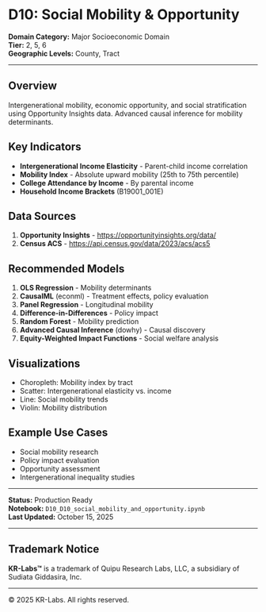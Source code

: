 # D10: Social Mobility & Opportunity

**Domain Category:** Major Socioeconomic Domain  
**Tier:** 2, 5, 6  
**Geographic Levels:** County, Tract

---

## Overview

Intergenerational mobility, economic opportunity, and social stratification using Opportunity Insights data. Advanced causal inference for mobility determinants.

## Key Indicators

- **Intergenerational Income Elasticity** - Parent-child income correlation
- **Mobility Index** - Absolute upward mobility (25th to 75th percentile)
- **College Attendance by Income** - By parental income
- **Household Income Brackets** (B19001_001E)

## Data Sources

1. **Opportunity Insights** - https://opportunityinsights.org/data/
2. **Census ACS** - https://api.census.gov/data/2023/acs/acs5

## Recommended Models

1. **OLS Regression** - Mobility determinants
2. **CausalML** (econml) - Treatment effects, policy evaluation
3. **Panel Regression** - Longitudinal mobility
4. **Difference-in-Differences** - Policy impact
5. **Random Forest** - Mobility prediction
6. **Advanced Causal Inference** (dowhy) - Causal discovery
7. **Equity-Weighted Impact Functions** - Social welfare analysis

## Visualizations

- Choropleth: Mobility index by tract
- Scatter: Intergenerational elasticity vs. income
- Line: Social mobility trends
- Violin: Mobility distribution

## Example Use Cases

- Social mobility research
- Policy impact evaluation
- Opportunity assessment
- Intergenerational inequality studies

---

**Status:** Production Ready  
**Notebook:** `D10_D10_social_mobility_and_opportunity.ipynb`  
**Last Updated:** October 15, 2025

---

## Trademark Notice

**KR-Labs™** is a trademark of Quipu Research Labs, LLC, a subsidiary of Sudiata Giddasira, Inc.

---

© 2025 KR-Labs. All rights reserved.
